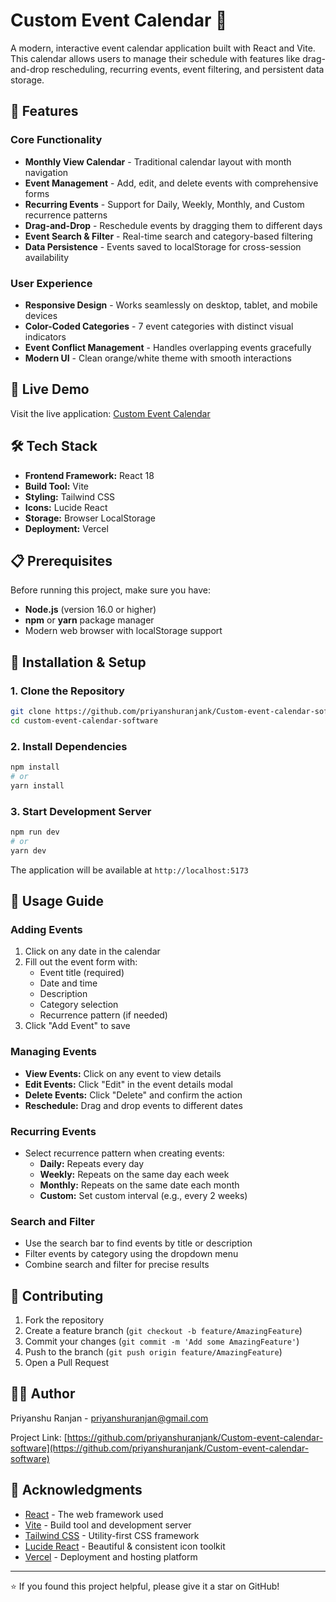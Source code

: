 # Custom Event Calendar 📅

A modern, interactive event calendar application built with React and Vite. This calendar allows users to manage their schedule with features like drag-and-drop rescheduling, recurring events, event filtering, and persistent data storage.

## 🌟 Features

### Core Functionality
- **Monthly View Calendar** - Traditional calendar layout with month navigation
- **Event Management** - Add, edit, and delete events with comprehensive forms
- **Recurring Events** - Support for Daily, Weekly, Monthly, and Custom recurrence patterns
- **Drag-and-Drop** - Reschedule events by dragging them to different days
- **Event Search & Filter** - Real-time search and category-based filtering
- **Data Persistence** - Events saved to localStorage for cross-session availability

### User Experience
- **Responsive Design** - Works seamlessly on desktop, tablet, and mobile devices
- **Color-Coded Categories** - 7 event categories with distinct visual indicators
- **Event Conflict Management** - Handles overlapping events gracefully
- **Modern UI** - Clean orange/white theme with smooth interactions

## 🚀 Live Demo

Visit the live application: [Custom Event Calendar](https://custom-event-calendar-software.vercel.app/)

## 🛠 Tech Stack

- **Frontend Framework:** React 18
- **Build Tool:** Vite
- **Styling:** Tailwind CSS
- **Icons:** Lucide React
- **Storage:** Browser LocalStorage
- **Deployment:** Vercel

## 📋 Prerequisites

Before running this project, make sure you have:

- **Node.js** (version 16.0 or higher)
- **npm** or **yarn** package manager
- Modern web browser with localStorage support

## 🔧 Installation & Setup

### 1. Clone the Repository
```bash
git clone https://github.com/priyanshuranjank/Custom-event-calendar-software.git
cd custom-event-calendar-software
```

### 2. Install Dependencies
```bash
npm install
# or
yarn install
```

### 3. Start Development Server
```bash
npm run dev
# or
yarn dev
```

The application will be available at `http://localhost:5173`

## 📖 Usage Guide

### Adding Events
1. Click on any date in the calendar
2. Fill out the event form with:
   - Event title (required)
   - Date and time
   - Description
   - Category selection
   - Recurrence pattern (if needed)
3. Click "Add Event" to save

### Managing Events
- **View Events:** Click on any event to view details
- **Edit Events:** Click "Edit" in the event details modal
- **Delete Events:** Click "Delete" and confirm the action
- **Reschedule:** Drag and drop events to different dates

### Recurring Events
- Select recurrence pattern when creating events:
  - **Daily:** Repeats every day
  - **Weekly:** Repeats on the same day each week
  - **Monthly:** Repeats on the same date each month
  - **Custom:** Set custom interval (e.g., every 2 weeks)

### Search and Filter
- Use the search bar to find events by title or description
- Filter events by category using the dropdown menu
- Combine search and filter for precise results


## 🤝 Contributing

1. Fork the repository
2. Create a feature branch (`git checkout -b feature/AmazingFeature`)
3. Commit your changes (`git commit -m 'Add some AmazingFeature'`)
4. Push to the branch (`git push origin feature/AmazingFeature`)
5. Open a Pull Request

## 👨‍💻 Author

Priyanshu Ranjan - [priyanshuranjan@gmail.com](mailto:priyanshuranjan@gmail.com)

Project Link: [https://github.com/priyanshuranjank/Custom-event-calendar-software](https://github.com/priyanshuranjank/Custom-event-calendar-software)


## 🙏 Acknowledgments

- [React](https://reactjs.org/) - The web framework used
- [Vite](https://vitejs.dev/) - Build tool and development server
- [Tailwind CSS](https://tailwindcss.com/) - Utility-first CSS framework
- [Lucide React](https://lucide.dev/) - Beautiful & consistent icon toolkit
- [Vercel](https://vercel.com/) - Deployment and hosting platform

---

⭐ If you found this project helpful, please give it a star on GitHub!